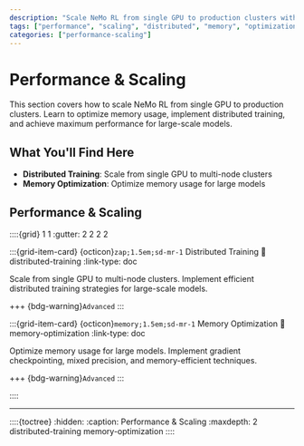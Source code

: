 ```yaml
---
description: "Scale NeMo RL from single GPU to production clusters with memory optimization and distributed training"
tags: ["performance", "scaling", "distributed", "memory", "optimization"]
categories: ["performance-scaling"]
---
```


# Performance & Scaling

This section covers how to scale NeMo RL from single GPU to production clusters. Learn to optimize memory usage, implement distributed training, and achieve maximum performance for large-scale models.

## What You'll Find Here

- **Distributed Training**: Scale from single GPU to multi-node clusters
- **Memory Optimization**: Optimize memory usage for large models

## Performance & Scaling

::::{grid} 1 1
:gutter: 2 2 2 2

:::{grid-item-card} {octicon}`zap;1.5em;sd-mr-1` Distributed Training
:link: distributed-training
:link-type: doc

Scale from single GPU to multi-node clusters. Implement efficient distributed training strategies for large-scale models.

+++
{bdg-warning}`Advanced`
:::

:::{grid-item-card} {octicon}`memory;1.5em;sd-mr-1` Memory Optimization
:link: memory-optimization
:link-type: doc

Optimize memory usage for large models. Implement gradient checkpointing, mixed precision, and memory-efficient techniques.

+++
{bdg-warning}`Advanced`
:::

::::

---

::::{toctree}
:hidden:
:caption: Performance & Scaling
:maxdepth: 2
distributed-training
memory-optimization
::::